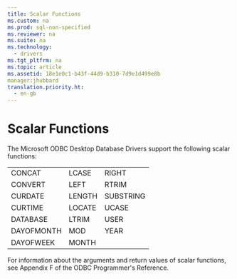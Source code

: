 ```yaml
---
title: Scalar Functions
ms.custom: na
ms.prod: sql-non-specified
ms.reviewer: na
ms.suite: na
ms.technology: 
  - drivers
ms.tgt_pltfrm: na
ms.topic: article
ms.assetid: 18e1e0c1-b43f-44d9-b310-7d9e1d499e8b
manager:jhubbard
translation.priority.ht: 
  - en-gb
---
```

# Scalar Functions
<?xml version="1.0" encoding="utf-8"?>
<developerConceptualDocument xmlns="http://ddue.schemas.microsoft.com/authoring/2003/5" xmlns:xlink="http://www.w3.org/1999/xlink" xmlns:xsi="http://www.w3.org/2001/XMLSchema-instance" xsi:schemaLocation="http://ddue.schemas.microsoft.com/authoring/2003/5 http://dduestorage.blob.core.windows.net/ddueschema/developer.xsd">
  <introduction>
    <para>The Microsoft ODBC Desktop Database Drivers support the following scalar functions:</para>
  </introduction>
  <section>
    <content>
      <table xmlns:caps="http://schemas.microsoft.com/build/caps/2013/11">
        <tbody>
          <tr>
            <TD>
              <para>CONCAT</para>
            </TD>
            <TD>
              <para>LCASE</para>
            </TD>
            <TD>
              <para>RIGHT</para>
            </TD>
          </tr>
          <tr>
            <TD>
              <para>CONVERT</para>
            </TD>
            <TD>
              <para>LEFT</para>
            </TD>
            <TD>
              <para>RTRIM</para>
            </TD>
          </tr>
          <tr>
            <TD>
              <para>CURDATE</para>
            </TD>
            <TD>
              <para>LENGTH</para>
            </TD>
            <TD>
              <para>SUBSTRING</para>
            </TD>
          </tr>
          <tr>
            <TD>
              <para>CURTIME</para>
            </TD>
            <TD>
              <para>LOCATE</para>
            </TD>
            <TD>
              <para>UCASE</para>
            </TD>
          </tr>
          <tr>
            <TD>
              <para>DATABASE</para>
            </TD>
            <TD>
              <para>LTRIM</para>
            </TD>
            <TD>
              <para>USER</para>
            </TD>
          </tr>
          <tr>
            <TD>
              <para>DAYOFMONTH</para>
            </TD>
            <TD>
              <para>MOD</para>
            </TD>
            <TD>
              <para>YEAR</para>
            </TD>
          </tr>
          <tr>
            <TD>
              <para>DAYOFWEEK</para>
            </TD>
            <TD>
              <para>MONTH</para>
            </TD>
            <TD>
              <para> </para>
            </TD>
          </tr>
        </tbody>
      </table>
      <para>For information about the arguments and return values of scalar functions, see Appendix F of the <legacyItalic>ODBC Programmer's Reference.</legacyItalic></para>
    </content>
  </section>
  <relatedTopics />
</developerConceptualDocument>